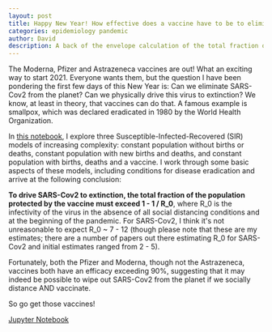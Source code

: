 ```yaml
---
layout: post
title: Happy New Year! How effective does a vaccine have to be to eliminate SARS-Cov2 from the planet?
categories: epidemiology pandemic
author: David
description: A back of the envelope calculation of the total fraction of the population that must be protected by a vaccine to drive SARS-Cov2 to extinction.
---
```


The Moderna, Pfizer and Astrazeneca vaccines are out! What an exciting way to
start 2021. Everyone wants them, but the question I have been pondering the
first few days of this New Year is: Can we eliminate SARS-Cov2 from the planet?
Can we physically drive this virus to extinction? We know, at least in theory,
that vaccines can do that. A famous example is smallpox, which was declared
eradicated in 1980 by the World Health Organization.

In [this notebook](https://dangeles.github.io/jupyter/SIRV_model.html), I
explore three Susceptible-Infected-Recovered (SIR) models of increasing
complexity: constant population without births or deaths, constant population
with new births and deaths, and constant population with births, deaths and a
vaccine. I work through some basic aspects of these models, including conditions
for disease eradication and arrive at the following conclusion:

**To drive SARS-Cov2 to extinction, the total fraction of the population protected
by the vaccine must exceed 1 - 1 / R_0**, where R_0 is the infectivity of the
virus in the absence of all social distancing conditions and at the beginning of
the pandemic. For SARS-Cov2, I think it's not unreasonable to expect R_0 ~ 7 - 12
(though please note that these are my estimates; there are a number of papers out
there estimating R_0 for SARS-Cov2 and initial estimates ranged from 2 - 5).

Fortunately, both the Pfizer and Moderna, though not the Astrazeneca, vaccines
both have an efficacy exceeding 90%, suggesting that it may indeed be possible
to wipe out SARS-Cov2 from the planet if we socially distance AND vaccinate.

So go get those vaccines!

[Jupyter Notebook](https://dangeles.github.io/jupyter/SIRV_model.html)
